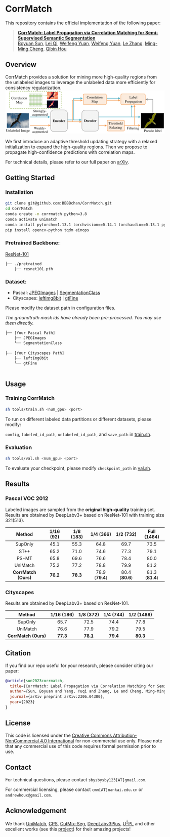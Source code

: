 # CorrMatch

This repository contains the official implementation of the following paper:

> **[CorrMatch: Label Propagation via Correlation Matching for Semi-Supervised Semantic Segmentation](https://arxiv.org/abs/2306.04300)**</br>
> [Boyuan Sun](https://github.com/BBBBchan/CorrMatch), [Lei Qi](https://github.com/BBBBchan/CorrMatch), [Weifeng Yuan](https://github.com/BBBBchan/CorrMatch), [Weifeng Yuan](https://github.com/BBBBchan/CorrMatch), [Le Zhang](http://zhangleuestc.cn/), [Ming-Ming Cheng](https://mmcheng.net/cmm/),  [Qibin Hou](https://houqb.github.io/)</br>

## Overview
CorrMatch provides a solution for mining more high-quality regions from the unlabeled images to leverage the unlabeled data more efficiently for consistency regularization.
![avatar](./images/pipeline.png "pipeline")

We first introduce an adaptive threshold updating strategy with a relaxed initialization to expand the high-quality regions. Then we propose to propagate high-confidence predictions with correlation maps.

For technical details, please refer to our full paper on [arXiv](https://arxiv.org/abs/2306.04300).
## Getting Started

### Installation

```bash
git clone git@github.com:BBBBchan/CorrMatch.git
cd CorrMatch
conda create -n corrmatch python=3.8
conda activate unimatch
conda install pytorch==1.13.1 torchvision==0.14.1 torchaudio==0.13.1 pytorch-cuda=11.7 -c pytorch -c nvidia
pip install opencv-python tqdm einops
```

### Pretrained Backbone:

[ResNet-101](https://drive.google.com/file/d/1Rx0legsMolCWENpfvE2jUScT3ogalMO8/view?usp=sharing)

```
├── ./pretrained
    ├── resnet101.pth
```

### Dataset:

- Pascal: [JPEGImages](http://host.robots.ox.ac.uk/pascal/VOC/voc2012/VOCtrainval_11-May-2012.tar) | [SegmentationClass](https://drive.google.com/file/d/1ikrDlsai5QSf2GiSUR3f8PZUzyTubcuF/view?usp=sharing)
- Cityscapes: [leftImg8bit](https://www.cityscapes-dataset.com/file-handling/?packageID=3) | [gtFine](https://drive.google.com/file/d/1E_27g9tuHm6baBqcA7jct_jqcGA89QPm/view?usp=sharing)

Please modify the dataset path in configuration files.

*The groundtruth mask ids have already been pre-processed. You may use them directly.*

```
├── [Your Pascal Path]
    ├── JPEGImages
    └── SegmentationClass
    
├── [Your Cityscapes Path]
    ├── leftImg8bit
    └── gtFine
    
```

## Usage

### Training CorrMatch

```bash
sh tools/train.sh <num_gpu> <port>
```
To run on different labeled data partitions or different datasets, please modify:

``config``, ``labeled_id_path``, ``unlabeled_id_path``, and ``save_path`` in [train.sh](https://github.com/BBBBchan/CorrMatch/blob/main/tools/train.sh).

### Evaluation
```bash
sh tools/val.sh <num_gpu> <port>
```
To evaluate your checkpoint, please modify ``checkpoint_path`` in [val.sh](https://github.com/BBBBchan/CorrMatch/blob/main/tools/val.sh).

## Results

### Pascal VOC 2012

Labeled images are sampled from the **original high-quality** training set. Results are obtained by DeepLabv3+ based on ResNet-101 with training size 321(513).

|        Method        | 1/16 (92) | 1/8 (183) |    1/4 (366)    |    1/2 (732)    |   Full (1464)   |
|:--------------------:|:---------:|:---------:|:---------------:|:---------------:|:---------------:|
|       SupOnly        |   45.1    |   55.3    |      64.8       |      69.7       |      73.5       |
|         ST++         |   65.2    |   71.0    |      74.6       |      77.3       |      79.1       |
|        PS-MT         |   65.8    |   69.6    |      76.6       |      78.4       |      80.0       |
|       UniMatch       |   75.2    |   77.2    |      78.8       |      79.9       |      81.2       |
| **CorrMatch (Ours)** | **76.2**  | **78.3**  | 78.9 (**79.4**) | 80.4 (**80.6**) | 81.3 (**81.4**) |


### Cityscapes

Results are obtained by DeepLabv3+ based on ResNet-101.

|        Method        | 1/16 (186) | 1/8 (372) | 1/4   (744) | 1/2 (1488) |
|:--------------------:|:----------:|:---------:|:-----------:|:----------:|
|       SupOnly        |    65.7    |   72.5    |    74.4     |    77.8    |
|       UniMatch       |    76.6    |  77.9   |   79.2     |    79.5    |
| **CorrMatch (Ours)** |  **77.3**  | **78.1**  |  **79.4**   |  **80.3**  |

## Citation

If you find our repo useful for your research, please consider citing our paper:

```bibtex
@article{sun2023corrmatch,
  title={CorrMatch: Label Propagation via Correlation Matching for Semi-Supervised Semantic Segmentation},
  author={Sun, Boyuan and Yang, Yuqi and Zhang, Le and Cheng, Ming-Ming and Hou, Qibin},
  journal={arXiv preprint arXiv:2306.04300},
  year={2023}
}
```

## License
This code is licensed under the [Creative Commons Attribution-NonCommercial 4.0 International](https://creativecommons.org/licenses/by-nc/4.0/) for non-commercial use only.
Please note that any commercial use of this code requires formal permission prior to use.

## Contact

For technical questions, please contact `sbysbysby123[AT]gmail.com`.

For commercial licensing, please contact `cmm[AT]nankai.edu.cn` or `andrewhoux@gmail.com`.

## Acknowledgement

We thank [UniMatch](https://github.com/LiheYoung/UniMatch), [CPS](https://github.com/charlesCXK/TorchSemiSeg), [CutMix-Seg](https://github.com/Britefury/cutmix-semisup-seg), [DeepLabv3Plus](https://github.com/YudeWang/deeplabv3plus-pytorch),  [U<sup>2</sup>PL](https://github.com/Haochen-Wang409/U2PL) and other excellent works (see this [project](https://github.com/BBBBchan/Awesome-Semi-Supervised-Semantic-Segmentation)) for their amazing projects!
